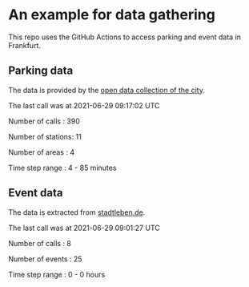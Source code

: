 # An example for data gathering

This repo uses the GitHub Actions to access parking and event data in Frankfurt.

## Parking data
The data is provided by the [open data collection of the city](https://www.offenedaten.frankfurt.de/).

The last call was at 2021-06-29 09:17:02 UTC

Number of calls   : 390

Number of stations:  11

Number of areas   :   4

Time step range   :   4 -  85 minutes


## Event data
The data is extracted from [stadtleben.de](https://stadtleben.de/frankfurt/).

The last call was at 2021-06-29 09:01:27 UTC

Number of calls   :  8

Number of events  : 25

Time step range   :  0 -  0 hours

